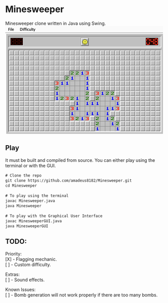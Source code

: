 # Minesweeper
Minesweeper clone written in Java using Swing.  
<img src="./demo.png" width="500" height="341">

## Play
It must be built and compiled from source. You can either play using the terminal or with the GUI.
```
# Clone the repo
git clone https://github.com/amadeus8182/Minesweeper.git
cd Minesweeper

# To play using the terminal
javac Minesweeper.java
java Minesweeper

# To play with the Graphical User Interface
javac MinesweeperGUI.java
java MinesweeperGUI
```
## TODO:
Priority:  
[X] - Flagging mechanic.  
[ ] - Custom difficulty.

Extras:  
[ ] - Sound effects.

Known Issues:  
[ ] - Bomb generation will not work properly if there are too many bombs.  


